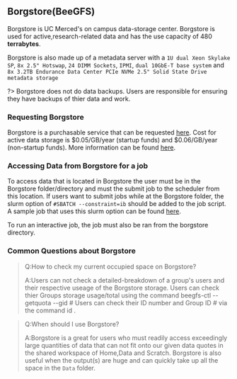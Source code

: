 ## Borgstore(BeeGFS)
Borgstore is UC Merced's on campus data-storage center. Borgstore is used for active,research-related data and has the use capacity of 480 **terrabytes**. 


Borgstore is also made up of a metadata server with a `1U dual Xeon Skylake SP`, `8x 2.5" Hotswap`, `24 DIMM Sockets`, `IPMI`, `dual 10GbE-T base system` and `8x 3.2TB Endurance Data Center PCIe NVMe 2.5" Solid State Drive metadata storage`

?> Borgstore does not do data backups. Users are responsible for ensuring they have backups of thier data and work.

### Requesting Borgstore
Borgstore is a purchasable service that can be requested [here](https://ucmerced.service-now.com/servicehub?id=public_kb_article&sys_id=3c3ee9ff1b67a0543a003112cd4bcb13&form_id=06da3f8edbfc08103c4d56f3ce9619f4). Cost for active data storage is $0.05/GB/year (startup funds) and $0.06/GB/year (non-startup funds). More information can be found [here](https://it.ucmerced.edu/Research-Computing-Services).


### Accessing Data from Borgstore for a job

To access data that is located in Borgstore the user must be in the Borgstore folder/directory and must the submit job to the scheduler from this location.  If users want to submit jobs while at the Borgstore folder, the slurm option of `#SBATCH --constraint=ib` should be added to the job script. A sample job that uses this slurm option can be found [here](running_jobs.md).

To run an interactive job, the job must also be ran from the borgstore directory. 



### Common Questions about Borgstore


>Q:How to check my current occupied space on Borgstore?
>
>A:Users can not check a detailed-breakdown of a group's users and their respective useage of the Borgstore storage. Users can check thier Groups storage usage/total using the command beegfs-ctl --getquota --gid # Users can check their ID number and Group ID # via the command id <username>.


>Q:When should I use Borgstore?
>
>A:Borgstore is a great for users who must readily access exceedingly large quantities of data that can not fit onto our given data quotes in the shared workspace of Home,Data and Scratch. Borgstore is also useful when the output(s) are huge and can quickly take up all the space in the `Data` folder. 